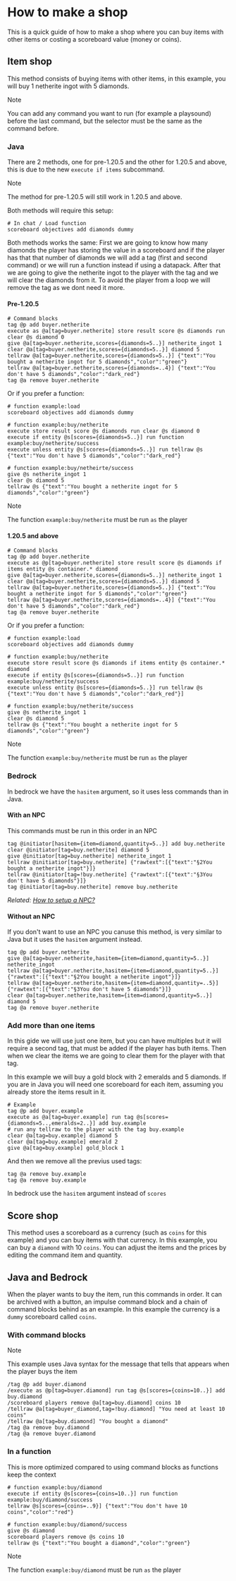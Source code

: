 # How to make a shop
This is a quick guide of how to make a shop where you can buy items with other items or costing a scoreboard value (money or coins).

## Item shop
This method consists of buying items with other items, in this example, you will buy 1 netherite ingot with 5 diamonds.

> [!NOTE]
> You can add any command you want to run (for example a playsound) before the last command, but the selector must be the same as the command before.


### Java
There are 2 methods, one for pre-1.20.5 and the other for 1.20.5 and above, this is due to the new `execute if items` subcommand.
> [!NOTE]
> The method for pre-1.20.5 will still work in 1.20.5 and above.

Both methods will require this setup:

    # In chat / Load function
    scoreboard objectives add diamonds dummy

Both methods works the same:
First we are going to know how many diamonds the player has storing the value in a scoreboard and if the player has that that number of diamonds we will add a tag (first and second command) or we will run a function instead if using a datapack.
After that we are going to give the netherite ingot to the player with the tag and we will clear the diamonds from it.
To avoid the player from a loop we will remove the tag as we dont need it more.

#### Pre-1.20.5

    # Command blocks
    tag @p add buyer.netherite
    execute as @a[tag=buyer.netherite] store result score @s diamonds run clear @s diamond 0
    give @a[tag=buyer.netherite,scores={diamonds=5..}] netherite_ingot 1
    clear @a[tag=buyer.netherite,scores={diamonds=5..}] diamond 5
    tellraw @a[tag=buyer.netherite,scores={diamonds=5..}] {"text":"You bought a netherite ingot for 5 diamonds","color":"green"}
    tellraw @a[tag=buyer.netherite,scores={diamonds=..4}] {"text":"You don't have 5 diamonds","color":"dark_red"}
    tag @a remove buyer.netherite

Or if you prefer a function:

    # function example:load
    scoreboard objectives add diamonds dummy
    
    # function example:buy/netherite
    execute store result score @s diamonds run clear @s diamond 0
    execute if entity @s[scores={diamonds=5..}] run function example:buy/netherite/success
    execute unless entity @s[scores={diamonds=5..}] run tellraw @s {"text":"You don't have 5 diamonds","color":"dark_red"}

    # function example:buy/netheirte/success
    give @s netherite_ingot 1
    clear @s diamond 5
    tellraw @s {"text":"You bought a netherite ingot for 5 diamonds","color":"green"}

> [!NOTE]
> The function `example:buy/netherite` must be run `as` the player

#### 1.20.5 and above

    # Command blocks
    tag @p add buyer.netherite
    execute as @p[tag=buyer.netherite] store result score @s diamonds if items entity @s container.* diamond
    give @a[tag=buyer.netherite,scores={diamonds=5..}] netherite_ingot 1
    clear @a[tag=buyer.netherite,scores={diamonds=5..}] diamond 5
    tellraw @a[tag=buyer.netherite,scores={diamonds=5..}] {"text":"You bought a netherite ingot for 5 diamonds","color":"green"}
    tellraw @a[tag=buyer.netherite,scores={diamonds=..4}] {"text":"You don't have 5 diamonds","color":"dark_red"}
    tag @a remove buyer.netherite
    
Or if you prefer a function:

    # function example:load
    scoreboard objectives add diamonds dummy
    
    # function example:buy/netherite
    execute store result score @s diamonds if items entity @s container.* diamond
    execute if entity @s[scores={diamonds=5..}] run function example:buy/netherite/success
    execute unless entity @s[scores={diamonds=5..}] run tellraw @s {"text":"You don't have 5 diamonds","color":"dark_red"}]
    
    # function example:buy/netherite/success
    give @s netherite_ingot 1
    clear @s diamond 5
    tellraw @s {"text":"You bought a netherite ingot for 5 diamonds","color":"green"}

> [!NOTE]
> The function `example:buy/netherite` must be run `as` the player

### Bedrock
In bedrock we have the `hasitem` argument, so it uses less commands than in Java.

#### With an NPC
This commands must be run in this order in an NPC

    tag @initiator[hasitem={item=diamond,quantity=5..}] add buy.netherite
    clear @initiator[tag=buy.netherite] diamond 5
    give @initiator[tag=buy.netherite] netherite_ingot 1
    tellraw @initiatior[tag=buy.netherite] {"rawtext":[{"text":"§2You bought a netherite ingot"}]}
    tellraw @initiator[tag=!buy.netherite] {"rawtext":[{"text":"§3You don't have 5 diamonds"}]}
    tag @initiator[tag=buy.netherite] remove buy.netherite

_Related: [How to setup a NPC?](wiki/questions/npc)_

#### Without an NPC
If you don't want to use an NPC you canuse this method, is very similar to Java but it uses the `hasitem` argument instead.

    tag @p add buyer.netherite
    give @a[tag=buyer.netherite,hasitem={item=diamond,quantity=5..}] netherite_ingot
    tellraw @a[tag=buyer.netherite,hasitem={item=diamond,quantity=5..}] {"rawtext":[{"text":"§2You bought a netherite ingot"}]}
    tellraw @a[tag=buyer.netherite,hasitem={item=diamond,quantity=..5}] {"rawtext":[{"text":"§3You don't have 5 diamonds"}]}
    clear @a[tag=buyer.netherite,hasitem={item=diamond,quantity=5..}] diamond 5
    tag @a remove buyer.netherite

### Add more than one items
In this gide we will use just one item, but you can have multiples but it will require a second tag, that must be added if the player has buth items.
Then when we clear the items we are going to clear them for the player with that tag.

In this example we will buy a gold block with 2 emeralds and 5 diamonds. If you are in Java you will need one scoreboard for each item, assuming you already store the items result in it.

    # Example
    tag @p add buyer.example
    execute as @a[tag=buyer.example] run tag @s[scores={diamonds=5..,emeralds=2..}] add buy.example
    # run any tellraw to the player with the tag buy.example
    clear @a[tag=buy.example] diamond 5
    clear @a[tag=buy.example] emerald 2
    give @a[tag=buy.example] gold_block 1
And then we remove all the previus used tags:

    tag @a remove buy.example
    tag @a remove buy.example

In bedrock use the `hasitem` argument instead of `scores`

## Score shop
This method uses a scoreboard as a currency (such as `coins` for this example) and you can buy items with that currency. In this example, you can buy a `diamond` with 10 `coins`.
You can adjust the items and the prices by editing the command item and quantity.

## Java and Bedrock
When the player wants to buy the item, run this commands in order. It can be archived with a button, an impulse command block and a chain of command blocks behind as an example.
In this example the currency is a `dummy` scoreboard called `coins`.

### With command blocks

> [!NOTE]
> This example uses Java syntax for the message that tells that appears when the player buys the item

    /tag @p add buyer.diamond
    /execute as @p[tag=buyer.diamond] run tag @s[scores={coins=10..}] add buy.diamond
    /scoreboard players remove @a[tag=buy.diamond] coins 10
    /tellraw @a[tag=buyer_diamond,tag=!buy.diamond] "You need at least 10 coins"
    /tellraw @a[tag=buy.diamond] "You bought a diamond"
    /tag @a remove buy.diamond
    /tag @a remove buyer.diamond

### In a function
This is more optimized compared to using command blocks as functions keep the context

    # function example:buy/diamond
    execute if entity @s[scores={coins=10..}] run function example:buy/diamond/success
    tellraw @s[scores={coins=..9}] {"text":"You don't have 10 coins","color":"red"}

    # function example:buy/diamond/success
    give @s diamond
    scoreboard players remove @s coins 10
    tellraw @s {"text":"You bought a diamond","color":"green"}

> [!NOTE]
> The function `example:buy/diamond` must be run `as` the player
